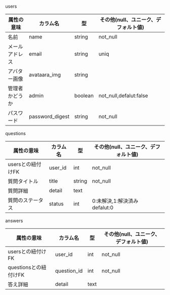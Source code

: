 users

| 属性の意味     | カラム名     | 型      | その他(null、ユニーク、デフォルト値) |
| -------------- | ------------ | ------- | ------------------------------------ |
| 名前           | name    | string  | not_null                             |
| メールアドレス | email         | string    | uniq                                 |
| アバター画像 | avataara_img         | string    |                                  |
| 管理者かどうか | admin     | boolean | not_null,defalut:false                        | 
| パスワード | password_digest     | string | not_null                        | 



questions

| 属性の意味    | カラム名     | 型      | その他(null、ユニーク、デフォルト値)  |
|----------| ------------ | ------- |------------------------|
| usersとの紐付けFK     | user_id      | int    | not_null                             | 
| 質問タイトル   | title        | string | not_null               | 
| 質問詳細     | detail       | text   |                        | 
| 質問のステータス | status       | int   | 0:未解決,1:解決済み　defalut:0 | 


answers

| 属性の意味            | カラム名     | 型     | その他(null、ユニーク、デフォルト値) | 
| --------------------- | ------------ | ------ | ------------------------------------ | 
| usersとの紐付けFK     | user_id      | int    | not_null                             | 
| questionsとの紐付けFK | question_id | int    | not_null                             | 
| 答え詳細              | detail       | text   |                                      | 
